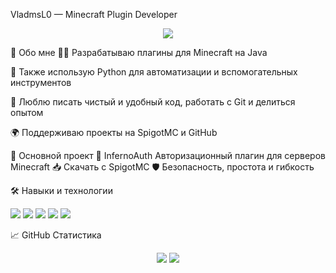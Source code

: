 VladmsL0 — Minecraft Plugin Developer
<p align="center"> <img src="https://readme-typing-svg.herokuapp.com?font=Fira+Code&size=22&duration=3000&pause=1000&color=F7941D&center=true&vCenter=true&multiline=true&width=600&lines=Привет!+Я+VladmsL0+%F0%9F%91%8B;Java+%2F+Python+Developer;Создаю+плагины+для+Minecraft;Open+Source+и+SpigotMC" /> </p>
🧩 Обо мне
👨‍💻 Разрабатываю плагины для Minecraft на Java

🐍 Также использую Python для автоматизации и вспомогательных инструментов

🔧 Люблю писать чистый и удобный код, работать с Git и делиться опытом

🌍 Поддерживаю проекты на SpigotMC и GitHub

🚀 Основной проект
🔐 InfernoAuth
Авторизационный плагин для серверов Minecraft
📥 Скачать с SpigotMC
🛡 Безопасность, простота и гибкость



🛠️ Навыки и технологии
<p> <img src="https://img.shields.io/badge/Java-ED8B00?style=for-the-badge&logo=java&logoColor=white"/> <img src="https://img.shields.io/badge/Python-3670A0?style=for-the-badge&logo=python&logoColor=ffdd54"/> <img src="https://img.shields.io/badge/Minecraft-47A248?style=for-the-badge&logo=minecraft&logoColor=white"/> <img src="https://img.shields.io/badge/Spigot-FFA500?style=for-the-badge"/> <img src="https://img.shields.io/badge/Git-F05032?style=for-the-badge&logo=git&logoColor=white"/> </p>
📈 GitHub Статистика
<p align="center"> <img src="https://github-readme-stats.vercel.app/api?username=VladmsL0&show_icons=true&theme=tokyonight&hide_border=true&hide_rank=false"/> <img src="https://github-readme-stats.vercel.app/api/top-langs/?username=VladmsL0&layout=compact&theme=tokyonight&hide_border=true"/> </p>
